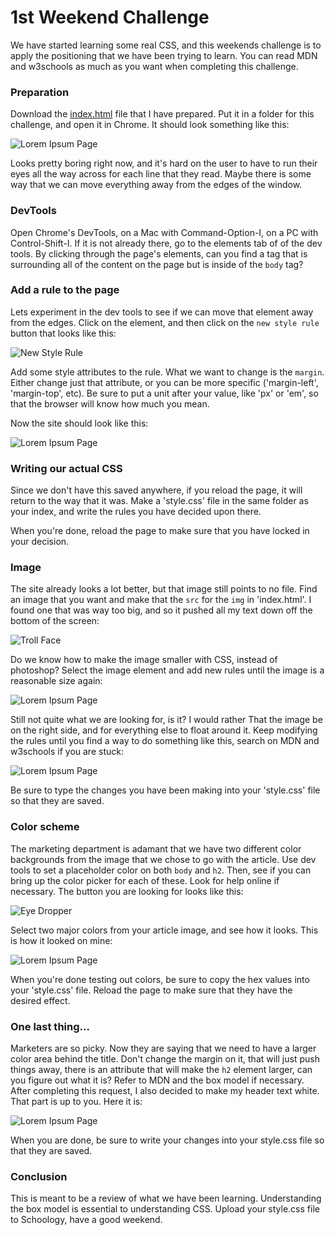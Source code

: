# 1st Weekend Challenge

We have started learning some real CSS, and this weekends challenge is to apply the positioning that we have been trying to learn. You can read MDN and w3schools as much as you want when completing this challenge.

### Preparation

Download the [index.html](https://gist.github.com/misternu/1e2d45f62887d966b057eb38883733d7/archive/8e63fbce58089e2a1b591e9ad9fdb6f82f8895ca.zip) file that I have prepared. Put it in a folder for this challenge, and open it in Chrome. It should look something like this:

![Lorem Ipsum Page](../imgs/Lorem.png)

Looks pretty boring right now, and it's hard on the user to have to run their eyes all the way across for each line that they read. Maybe there is some way that we can move everything away from the edges of the window.

### DevTools

Open Chrome's DevTools, on a Mac with Command-Option-I, on a PC with Control-Shift-I. If it is not already there, go to the elements tab of of the dev tools. By clicking through the page's elements, can you find a tag that is surrounding all of the content on the page but is inside of the `body` tag?

### Add a rule to the page

Lets experiment in the dev tools to see if we can move that element away from the edges. Click on the element, and then click on the `new style rule` button that looks like this:

![New Style Rule](../imgs/newstyle.png)

Add some style attributes to the rule. What we want to change is the `margin`. Either change just that attribute, or you can be more specific ('margin-left', 'margin-top', etc). Be sure to put a unit after your value, like 'px' or 'em', so that the browser will know how much you mean.

Now the site should look like this:

![Lorem Ipsum Page](../imgs/Lorem2.png)

### Writing our actual CSS

Since we don't have this saved anywhere, if you reload the page, it will return to the way that it was. Make a 'style.css' file in the same folder as your index, and write the rules you have decided upon there.

When you're done, reload the page to make sure that you have locked in your decision.

### Image

The site already looks a lot better, but that image still points to no file. Find an image that you want and make that the `src` for the `img` in 'index.html'. I found one that was way too big, and so it pushed all my text down off the bottom of the screen:

![Troll Face](../imgs/troll.png)

Do we know how to make the image smaller with CSS, instead of photoshop? Select the image element and add new rules until the image is a reasonable size again:

![Lorem Ipsum Page](../imgs/Lorem3.png)

Still not quite what we are looking for, is it? I would rather That the image be on the right side, and for everything else to float around it. Keep modifying the rules until you find a way to do something like this, search on MDN and w3schools if you are stuck:

![Lorem Ipsum Page](../imgs/Lorem4.png)

Be sure to type the changes you have been making into your 'style.css' file so that they are saved.

### Color scheme

The marketing department is adamant that we have two different color backgrounds from the image that we chose to go with the article. Use dev tools to set a placeholder color on both `body` and `h2`. Then, see if you can bring up the color picker for each of these. Look for help online if necessary. The button you are looking for looks like this:

![Eye Dropper](../imgs/eyedropper.png)

Select two major colors from your article image, and see how it looks. This is how it looked on mine:

![Lorem Ipsum Page](../imgs/Lorem5.png)

When you're done testing out colors, be sure to copy the hex values into your 'style.css' file. Reload the page to make sure that they have the desired effect.

### One last thing...

Marketers are so picky. Now they are saying that we need to have a larger color area behind the title. Don't change the margin on it, that will just push things away, there is an attribute that will make the `h2` element larger, can you figure out what it is? Refer to MDN and the box model if necessary. After completing this request, I also decided to make my header text white. That part is up to you. Here it is:

![Lorem Ipsum Page](../imgs/Lorem6.png)

When you are done, be sure to write your changes into your style.css file so that they are saved.

### Conclusion

This is meant to be a review of what we have been learning. Understanding the box model is essential to understanding CSS. Upload your style.css file to Schoology, have a good weekend.
